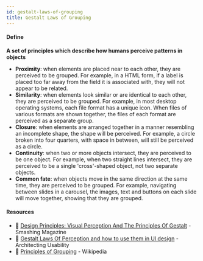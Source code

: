 ```yaml
---
id: gestalt-laws-of-grouping
title: Gestalt Laws of Grouping
---
```


<!-- [![docs-source](https://img.shields.io/badge/SRC-UX%20Companion-blue)](https://play.google.com/store/apps/details?id=com.cyberduck.uxcompanion) -->

#### Define

**A set of principles which describe how humans perceive patterns in objects**

* **Proximity**: when elements are placed near to each other, they are perceived to be grouped. For example, in a HTML form, if a label is placed too far away from the field it is associated with, they will not appear to be related.
* **Similarity**: when elements look similar or are identical to each other, they are perceived to be grouped. For example, in most desktop operating systems, each file format has a unique icon. When files of various formats are shown together, the files of each format are perceived as a separate group.
* **Closure**: when elements are arranged together in a manner resembling an incomplete shape, the shape will be perceived. For example, a circle broken into four quarters, with space in between, will still be perceived as a circle.
* **Continuity**: when two or more objects intersect, they are perceived to be one object. For example, when two straight lines intersect, they are perceived to be a single 'cross'-shaped object, not two separate objects.
* **Common fate**: when objects move in the same direction at the same time, they are perceived to be grouped. For example, navigating between slides in a carousel, the images, text and buttons on each slide will move together, showing that they are grouped.

#### Resources

* 📃 [Design Principles: Visual Perception And The Principles Of Gestalt](https://amanmittal.me) - Smashing Magazine
* 📃 [Gestalt Laws Of Perception and how to use them in Ul design](https://amanmittal.me) - Architecting Usability
* 📃 [Principles of Grouping](https://amanmittal.me) - Wikipedia